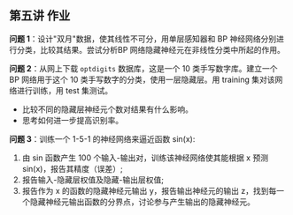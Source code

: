 ## 第五讲 作业

**问题 1**：设计"双月"数据，使其线性不可分，用单层感知器和 BP 神经网络分别进行分类，比较其结果。尝试分析BP 网络隐藏神经元在非线性分类中所起的作用。

**问题 2**：从网上下载 `optdigits` 数据库，这是一个 10 类手写数字库。建立一个 BP 网络用于这个 10 类手写数字的分类，使用一层隐藏层。用 training 集对该网络进行训练，用 test 集测试。
- 比较不同的隐藏层神经元个数对结果有什么影响。
- 思考如何进一步提高识别率。

**问题 3**：训练一个 1-5-1 的神经网络来逼近函数 sin(x):

1. 由 sin 函数产生 100 个输入-输出对，训练该神经网络使其能根据 x 预测 sin(x)，报告其精度（误差）;
2. 报告输入-隐藏层权值及隐藏-输出层权值;
3. 报告作为 x 的函数的隐藏神经元输出 y，报告输出神经元的输出 z，找到每一个隐藏神经元输出函数的分界点，讨论参与产生输出的隐藏神经元。